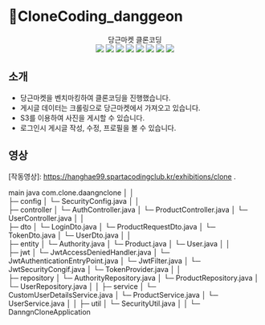 # 🥕CloneCoding_danggeon

<p align="center">
  당근마켓 클론코딩<br>
  <img src="https://img.shields.io/badge/Java-007396?style=flat-square&logo=Java&logoColor=white"/>
  <img src="https://img.shields.io/badge/SpringBoot-6DB33F?style=flat-square&logo=Spring&logoColor=white"/>
  <img src="https://img.shields.io/badge/React-61DAFB?style=flat-square&logo=react&logoColor=white"/>
  <img src="https://img.shields.io/badge/MySQL-4479A1?style=flat-square&logo=MySQL&logoColor=white"/>
  <img src="https://img.shields.io/badge/Json_Web_Tokens-000000?style=flat-square&logo=Json-Web-Tokens&logoColor=white"/>
  <img src="https://img.shields.io/badge/AmazonS3-569A31?style=flat-square&logo=amazon-s3&logoColor=white"/>
  <img src="https://img.shields.io/badge/aws-232F3E?style=flat-square&logo=amazon-aws&logoColor=white"/>
  <img src="https://img.shields.io/badge/Selenium-orenge?style=flat-square&logo=Selenium&logoColor=white"/>
</p>

## 소개

- 당근마켓을 벤치마킹하여 클론코딩을 진행했습니다.
- 게시글 데이터는 크롤링으로 당근마켓에서 가져오고 있습니다.
- S3를 이용하여 사진을 게시할 수 있습니다.
- 로그인시 게시글 작성, 수정, 프로필을 볼 수 있습니다.

## 영상

[작동영상]: https://hanghae99.spartacodingclub.kr/exhibitions/clone .

main
java
com.clone.daangnclone
│  │  
├─ config
│  └─ SecurityConfig.java
│  │  
├─ controller
│  └─ AuthController.java
│  └─ ProductController.java
│  └─ UserController.java
│  │  
├─ dto
│  └─ LoginDto.java
│  └─ ProductRequestDto.java
│  └─ TokenDto.java
│  └─ UserDto.java
│  │  
├─ entity
│  └─ Authority.java
│  └─ Product.java
│  └─ User.java
│  │  
├─ jwt
│  └─ JwtAccessDeniedHandler.java
│  └─ JwtAuthenticationEntryPoint.java
│  └─ JwtFilter.java
│  └─ JwtSecurityCongif.java
│  └─ TokenProvider.java
│  │  
├─ repository
│  └─ AuthorityRepository.java
│  └─ ProductRepository.java
│  └─ UserRepository.java
│  │ 
├─ service
│  └─ CustomUserDetailsService.java
│  └─ ProductService.java
│  └─ UserService.java
│  │ 
├─ util
│  └─ SecurityUtil.java
│  │ 
└─  DanngnCloneApplication





